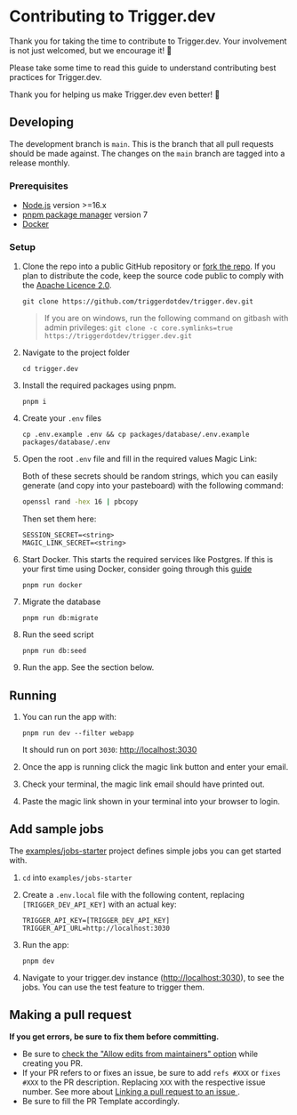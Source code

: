 # Contributing to Trigger.dev

Thank you for taking the time to contribute to Trigger.dev. Your involvement is not just welcomed, but we encourage it! 🚀

Please take some time to read this guide to understand contributing best practices for Trigger.dev.

Thank you for helping us make Trigger.dev even better! 🤩

## Developing

The development branch is `main`. This is the branch that all pull
requests should be made against. The changes on the `main`
branch are tagged into a release monthly.

### Prerequisites

- [Node.js](https://nodejs.org/en) version >=16.x
- [pnpm package manager](https://pnpm.io/installation) version 7
- [Docker](https://www.docker.com/get-started/)

### Setup

1. Clone the repo into a public GitHub repository or [fork the repo](https://github.com/triggerdotdev/trigger.dev/fork). If you plan to distribute the code, keep the source code public to comply with the [Apache Licence 2.0](https://github.com/triggerdotdev/trigger.dev/blob/main/LICENSE).

   ```
   git clone https://github.com/triggerdotdev/trigger.dev.git
   ```

   > If you are on windows, run the following command on gitbash with admin privileges:
   > `git clone -c core.symlinks=true https://triggerdotdev/trigger.dev.git`

2. Navigate to the project folder
   ```
   cd trigger.dev
   ```
3. Install the required packages using pnpm.
   ```
   pnpm i
   ```
4. Create your `.env` files
   ```
   cp .env.example .env && cp packages/database/.env.example packages/database/.env
   ```
5. Open the root `.env` file and fill in the required values Magic Link:

   Both of these secrets should be random strings, which you can easily generate (and copy into your pasteboard) with the following command:

   ```sh
   openssl rand -hex 16 | pbcopy
   ```

     <p>Then set them here:</p>

   ```
   SESSION_SECRET=<string>
   MAGIC_LINK_SECRET=<string>
   ```

6. Start Docker. This starts the required services like Postgres. If this is your first time using Docker, consider going through this [guide](DOCKER_INSTALLATION.md)
   ```
   pnpm run docker
   ```
7. Migrate the database
   ```
   pnpm run db:migrate
   ```
8. Run the seed script
   ```
   pnpm run db:seed
   ```
9. Run the app. See the section below.

## Running

1. You can run the app with:

   ```
   pnpm run dev --filter webapp
   ```

   It should run on port `3030`: [http://localhost:3030](http://localhost:3030/)

2. Once the app is running click the magic link button and enter your email.
3. Check your terminal, the magic link email should have printed out.
4. Paste the magic link shown in your terminal into your browser to login.

## Add sample jobs
The [examples/jobs-starter](./examples/jobs-starter/) project defines simple jobs you can get started with.

1. `cd` into `examples/jobs-starter`
2. Create a `.env.local` file with the following content, replacing `[TRIGGER_DEV_API_KEY]` with an actual key:

   ```
   TRIGGER_API_KEY=[TRIGGER_DEV_API_KEY]
   TRIGGER_API_URL=http://localhost:3030
   ```
3. Run the app:

   ```
   pnpm dev
   ```
4. Navigate to your trigger.dev instance ([http://localhost:3030](http://localhost:3030/)), to see the jobs.
   You can use the test feature to trigger them.

## Making a pull request

**If you get errors, be sure to fix them before committing.**

- Be sure to [check the "Allow edits from maintainers" option](https://docs.github.com/en/pull-requests/collaborating-with-pull-requests/working-with-forks/allowing-changes-to-a-pull-request-branch-created-from-a-fork) while creating you PR.
- If your PR refers to or fixes an issue, be sure to add `refs #XXX` or `fixes #XXX` to the PR description. Replacing `XXX` with the respective issue number. See more about [Linking a pull request to an issue
  ](https://docs.github.com/en/issues/tracking-your-work-with-issues/linking-a-pull-request-to-an-issue).
- Be sure to fill the PR Template accordingly.
